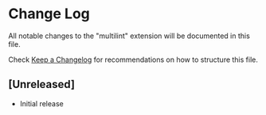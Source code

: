 # Change Log
All notable changes to the "multilint" extension will be documented in this file.

Check [Keep a Changelog](http://keepachangelog.com/) for recommendations on how to structure this file.

## [Unreleased]
- Initial release